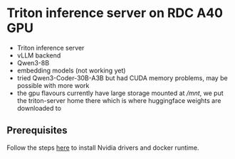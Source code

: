 # Triton inference server on RDC A40 GPU

- Triton inference server
- vLLM backend
- Qwen3-8B
- embedding models (not working yet)
- tried Qwen3-Coder-30B-A3B but had CUDA memory problems, may be possible with more work
- the gpu flavours currently have large storage mounted at */mnt*, we put the triton-server home there which is where huggingface weights are downloaded to

## Prerequisites

Follow the steps [here](../vllm-a40-rdc/README.md) to install Nvidia drivers and docker runtime.
